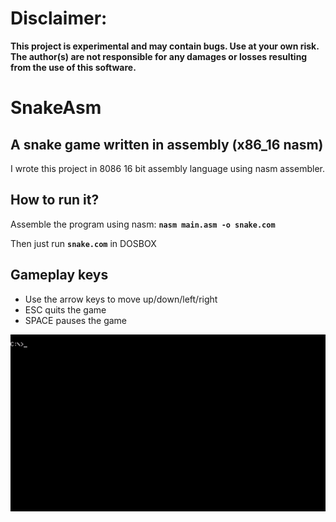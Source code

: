 # Disclaimer:
**This project is experimental and may contain bugs. Use at your own risk. The author(s) are not responsible for any damages or losses resulting from the use of this software.**

# SnakeAsm
## A snake game written in assembly (x86_16 nasm)
I wrote this project in 8086 16 bit assembly language using nasm assembler.

## How to run it?
Assemble the program using nasm:
**`nasm main.asm -o snake.com`**

Then just run **`snake.com`** in DOSBOX 

## Gameplay keys
* Use the arrow keys to move up/down/left/right
* ESC quits the game
* SPACE pauses the game

![GAMEPLAY!](gameplay_gif.gif)
